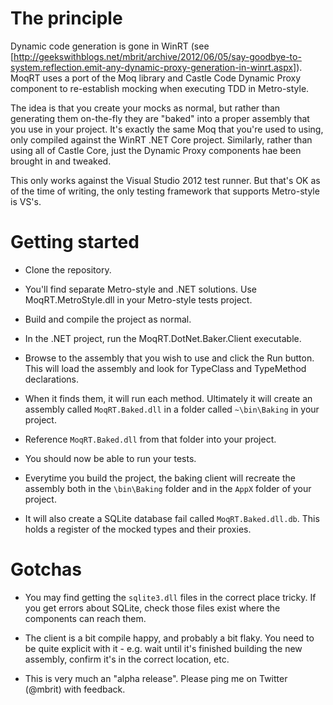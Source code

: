 The principle
===
Dynamic code generation is gone in WinRT (see [http://geekswithblogs.net/mbrit/archive/2012/06/05/say-goodbye-to-system.reflection.emit-any-dynamic-proxy-generation-in-winrt.aspx]).
MoqRT uses a port of the Moq library and Castle Code Dynamic Proxy component to re-establish mocking
when executing TDD in Metro-style.

The idea is that you create your mocks as normal, but rather than generating them on-the-fly they are
"baked" into a proper assembly that you use in your project. It's exactly the same Moq that you're
used to using, only compiled against the WinRT .NET Core project. Similarly, rather than using all of
Castle Core, just the Dynamic Proxy components hae been brought in and tweaked.

This only works against the Visual Studio 2012 test runner. But that's OK as of the time of writing,
the only testing framework that supports Metro-style is VS's.

Getting started
===
* Clone the repository.

* You'll find separate Metro-style and .NET solutions. Use MoqRT.MetroStyle.dll in your Metro-style
tests project.

* Build and compile the project as normal.

* In the .NET project, run the MoqRT.DotNet.Baker.Client executable.

* Browse to the assembly that you wish to use and click the Run button. This will load the assembly
and look for TypeClass and TypeMethod declarations. 

* When it finds them, it will run each method. Ultimately it will create an assembly called
`MoqRT.Baked.dll` in a folder called `~\bin\Baking` in your project. 

* Reference `MoqRT.Baked.dll` from that folder into your project.

* You should now be able to run your tests.

* Everytime you build the project, the baking client will recreate the assembly both in the `\bin\Baking`
folder and in the `AppX` folder of your project. 

* It will also create a SQLite database fail called `MoqRT.Baked.dll.db`. This holds a register of the
mocked types and their proxies.

Gotchas
===
* You may find getting the `sqlite3.dll` files in the correct place tricky. If you get errors about
SQLite, check those files exist where the components can reach them.

* The client is a bit compile happy, and probably a bit flaky. You need to be quite explicit with it - e.g.
wait until it's finished building the new assembly, confirm it's in the correct location, etc.

* This is very much an "alpha release". Please ping me on Twitter (@mbrit) with feedback.